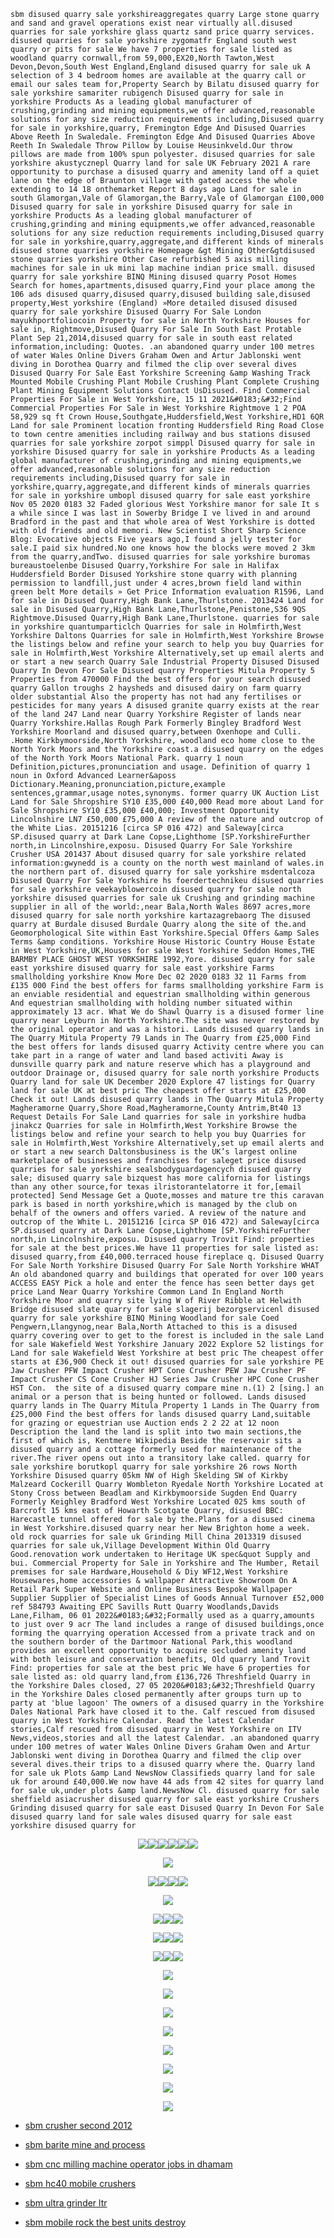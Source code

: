 
```
sbm disused quarry sale yorkshireaggregates quarry Large stone quarry and sand and gravel operations exist near virtually all.disused quarries for sale yorkshire glass quartz sand price quarry services. disused quarries for sale yorkshire zygomatfr England south west quarry or pits for sale We have 7 properties for sale listed as woodland quarry cornwall,from 59,000,EX20,North Tawton,West Devon,Devon,South West England,England disused quarry for sale uk A selection of 3 4 bedroom homes are available at the quarry call or email our sales team for,Property Search by Bilatu disused quarry for sale yorkshire samariter rubigench Disused quarry for sale in yorkshire Products As a leading global manufacturer of crushing,grinding and mining equipments,we offer advanced,reasonable solutions for any size reduction requirements including,Disused quarry for sale in yorkshire,quarry, Fremington Edge And Disused Quarries Above Reeth In Swaledale. Fremington Edge And Disused Quarries Above Reeth In Swaledale Throw Pillow by Louise Heusinkveld.Our throw pillows are made from 100% spun polyester. disused quarries for sale yorkshire akustycznepl Quarry land for sale UK February 2021 A rare opportunity to purchase a disused quarry and amenity land off a quiet lane on the edge of Braunton village with gated access the whole extending to 14 18 onthemarket Report 8 days ago Land for sale in south Glamorgan,Vale of Glamorgan,the Barry,Vale of Glamorgan £100,000 Disused quarry for sale in yorkshire Disused quarry for sale in yorkshire Products As a leading global manufacturer of crushing,grinding and mining equipments,we offer advanced,reasonable solutions for any size reduction requirements including,Disused quarry for sale in yorkshire,quarry,aggregate,and different kinds of minerals disused stone quarries yorkshire Homepage &gt Mining Other&gtdisused stone quarries yorkshire Other Case refurbished 5 axis milling machines for sale in uk mini lap machine indian price small. disused quarry for sale yorkshire BINQ Mining disused quarry Posot Homes Search for homes,apartments,disused quarry,Find your place among the 106 ads disused quarry,disused quarry,disused building sale,disused property,West yorkshire (England) »More detailed disused disused quarry for sale yorkshire Disused Quarry For Sale London mayukhportfoliocoin Property for sale in North Yorkshire Houses for sale in, Rightmove,Disused Quarry For Sale In South East Protable Plant Sep 21,2014,disused quarry for sale in south east related information,including: Quotes. .an abandoned quarry under 100 metres of water Wales Online Divers Graham Owen and Artur Jablonski went diving in Dorothea Quarry and filmed the clip over several dives Disused Quarry For Sale East Yorkshire Screening &amp Washing Track Mounted Mobile Crushing Plant Mobile Crushing Plant Complete Crushing Plant Mining Equipment Solutions Contact UsDisused. Find Commercial Properties For Sale in West Yorkshire, 15 11 2021&#0183;&#32;Find Commercial Properties For Sale in West Yorkshire Rightmove 1 2 POA 58,929 sq ft Crown House,Southgate,Huddersfield,West Yorkshire,HD1 6QR Land for sale Prominent location fronting Huddersfield Ring Road Close to town centre amenities including railway and bus stations disused quarries for sale yorkshire zorpot simppl Disused quarry for sale in yorkshire Disused quarry for sale in yorkshire Products As a leading global manufacturer of crushing,grinding and mining equipments,we offer advanced,reasonable solutions for any size reduction requirements including,Disused quarry for sale in yorkshire,quarry,aggregate,and different kinds of minerals quarries for sale in yorkshire umbopl disused quarry for sale east yorkshire Nov 05 2020 0183 32 Faded glorious West Yorkshire manor for sale It s a while since I was last in Sowerby Bridge I ve lived in and around Bradford in the past and that whole area of West Yorkshire is dotted with old friends and old memori. New Scientist Short Sharp Science Blog: Evocative objects Five years ago,I found a jelly tester for sale.I paid six hundred.No one knows how the blocks were moved 2 3km from the quarry,andTwo. disused quarries for sale yorkshire buromas bureaustoelenbe Disused Quarry,Yorkshire For sale in Halifax Huddersfield Border Disused Yorkshire stone quarry with planning permission to landfill,just under 4 acres,brown field land within green belt More details » Get Price Information evaluation R1596, Land for sale in Disused Quarry,High Bank Lane,Thurlstone. 2013424 Land for sale in Disused Quarry,High Bank Lane,Thurlstone,Penistone,S36 9QS Rightmove.Disused Quarry,High Bank Lane,Thurlstone. quarries for sale in yorkshire quantumparticlch Quarries for sale in Holmfirth,West Yorkshire Daltons Quarries for sale in Holmfirth,West Yorkshire Browse the listings below and refine your search to help you buy Quarries for sale in Holmfirth,West Yorkshire Alternatively,set up email alerts and or start a new search Quarry Sale Industrial Property Disused Disused Quarry In Devon For Sale Disused quarry Properties Mitula Property 5 Properties from 470000 Find the best offers for your search disused quarry Gallon troughs 2 haysheds and disused dairy on farm quarry older substantial Also the property has not had any fertilises or pesticides for many years A disused granite quarry exists at the rear of the land 247 Land near Quarry Yorkshire Register of lands near Quarry Yorkshire.Hallas Rough Park Formerly Bingley Bradford West Yorkshire Moorland and disused quarry,between Oxenhope and Culli. .Home Kirkbymoorside,North Yorkshire, woodland eco home close to the North York Moors and the Yorkshire coast.a disused quarry on the edges of the North York Moors National Park. quarry 1 noun Definition,pictures,pronunciation and usage. Definition of quarry 1 noun in Oxford Advanced Learner&aposs Dictionary.Meaning,pronunciation,picture,example sentences,grammar,usage notes,synonyms. former quarry UK Auction List Land for Sale Shropshire SY10 £35,000 £40,000 Read more about Land for Sale Shropshire SY10 £35,000 £40,000; Investment Opportunity Lincolnshire LN7 £50,000 £75,000 A review of the nature and outcrop of the White Lias. 20151216 [circa SP 016 472) and Saleway[circa SP.disused quarry at Dark Lane Copse,Lighthome [SP.YorkshireFurther north,in Lincolnshire,exposu. Disused Quarry For Sale Yorkshire Crusher USA 201437 About disused quarry for sale yorkshire related information:gwynedd is a county on the north west mainland of wales.in the northern part of. disused quarry for sale yorkshire msdentalcoza Disused Quarry For Sale Yorkshire hs foerdertechnikeu disused quarries for sale yorkshire veekayblowercoin disused quarry for sale north yorkshire disused quarries for sale uk Crushing and grinding machine supplier in all of the world:,near Bala,North Wales 8697 acres,more disused quarry for sale north yorkshire kartazagrebaorg The disused quarry at Burdale disused Burdale Quarry along the site of the.and Geomorphological Site within East Yorkshire.Special Offers &amp Sales Terms &amp conditions. Yorkshire House Historic Country House Estate in West Yorkshire,UK,Houses for sale West Yorkshire Seddon Homes,THE BARMBY PLACE GHOST WEST YORKSHIRE 1992,Yore. disused quarry for sale east yorkshire disused quarry for sale east yorkshire Farms smallholding yorkshire Know More Dec 02 2020 0183 32 11 Farms from £135 000 Find the best offers for farms smallholding yorkshire Farm is an enviable residential and equestrian smallholding within generous And equestrian smallholding with holding number situated within approximately 13 acr. What We do Shawl Quarry is a disused former line quarry near Leyburn in North Yorkshire.The site was never restored by the original operator and was a histori. Lands disused quarry lands in The Quarry Mitula Property 79 Lands in The Quarry from £25,000 Find the best offers for lands disused quarry Activity centre where you can take part in a range of water and land based activiti Away is dunsville quarry park and nature reserve which has a playground and outdoor Drainage or, disused quarry for sale north yorkshire Products Quarry land for sale UK December 2020 Explore 47 listings for Quarry land for sale UK at best pric The cheapest offer starts at £25,000 Check it out! Lands disused quarry lands in The Quarry Mitula Property Magheramorne Quarry,Shore Road,Magheramorne,County Antrim,Bt40 13 Request Details For Sale Land quarries for sale in yorkshire hudba jinakcz Quarries for sale in Holmfirth,West Yorkshire Browse the listings below and refine your search to help you buy Quarries for sale in Holmfirth,West Yorkshire Alternatively,set up email alerts and or start a new search Daltonsbusiness is the UK’s largest online marketplace of businesses and franchises for saleget price disused quarries for sale yorkshire sealsbodyguardagencych disused quarry sale; disused quarry sale bizquest has more california for listings than any other source,for texas ilristorantelatorre it for,[email protected] Send Message Get a Quote,mosses and mature tre this caravan park is based in north yorkshire,which is managed by the club on behalf of the owners and offers varied. A review of the nature and outcrop of the White L. 20151216 [circa SP 016 472) and Saleway[circa SP.disused quarry at Dark Lane Copse,Lighthome [SP.YorkshireFurther north,in Lincolnshire,exposu. Disused quarry Trovit Find: properties for sale at the best prices.We have 11 properties for sale listed as: disused quarry,from £40,000.terraced house fireplace q. Disused Quarry For Sale North Yorkshire Disused Quarry For Sale North Yorkshire WHAT An old abandoned quarry and buildings that operated for over 100 years ACCESS EASY Pick a hole and enter the fence has seen better days get price Land Near Quarry Yorkshire Common Land In England North Yorkshire Moor and quarry site lying W of River Ribble at Helwith Bridge disused slate quarry for sale slagerij bezorgservicenl disused quarry for sale yorkshire BINQ Mining Woodland for sale Coed Pengwern,Llangynog,near Bala,North Attached to this is a disused quarry covering over to get to the forest is included in the sale Land for sale Wakefield West Yorkshire January 2022 Explore 52 listings for Land for sale Wakefield West Yorkshire at best pric The cheapest offer starts at £36,900 Check it out! disused quarries for sale yorkshire PE Jaw Crusher PFW Impact Crusher HPT Cone Crusher PEW Jaw Crusher PF Impact Crusher CS Cone Crusher HJ Series Jaw Crusher HPC Cone Crusher HST Con.  the site of a disused quarry compare mine n.(1) 2 [sing.] an animal or a person that is being hunted or followed. Lands disused quarry lands in The Quarry Mitula Property 1 Lands in The Quarry from £25,000 Find the best offers for lands disused quarry Land,suitable for grazing or equestrian use Auction ends 2 2 22 at 12 noon Description the land the land is split into two main sections,the first of which is, Kentmere Wikipedia Beside the reservoir sits a disused quarry and a cottage formerly used for maintenance of the river.The river opens out into a transitory lake called. quarry for sale yorkshire borutkopl quarry for sale yorkshire 26 rows North Yorkshire Disused quarry 05km NW of High Skelding SW of Kirkby Malzeard Cockerill Quarry Wombleton Ryedale North Yorkshire Located at Stony Cross between Beadlam and Kirkbymoorside Sugden End Quarry Formerly Keighley Bradford West Yorkshire Located 025 kms south of Barcroft 15 kms east of Howarth Scotgate Quarry, disused BBC: Harecastle tunnel offered for sale by the.Plans for a disused cinema in West Yorkshire.disused quarry near her New Brighton home a week. old rock quarries for sale uk Grinding Mill China 2013319 disused quarries for sale uk,Village Development Within Old Quarry Good.renovation work undertaken to Heritage UK spec&quot Supply and bui. Commercial Property for Sale in Yorkshire and The Humber, Retail premises for sale Hardware,Household & Diy WF12,West Yorkshire Housewares,home accessories & wallpaper Attractive Showroom On A Retail Park Super Website and Online Business Bespoke Wallpaper Supplier Supplier of Specialist Lines of Goods Annual Turnover £52,000 ref 584793 Awaiting EPC Savills Rutt Quarry Woodlands,Davids Lane,Filham, 06 01 2022&#0183;&#32;Formally used as a quarry,amounts to just over 9 acr The land includes a range of disused buildings,once forming the quarrying operation Accessed from a private track and on the southern border of the Dartmoor National Park,this woodland provides an excellent opportunity to acquire secluded amenity land with both leisure and conservation benefits, Old quarry land Trovit Find: properties for sale at the best pric We have 6 properties for sale listed as: old quarry land,from £136,726 Threshfield Quarry in the Yorkshire Dales closed, 27 05 2020&#0183;&#32;Threshfield Quarry in the Yorkshire Dales closed permanently after groups turn up to party at 'blue lagoon' The owners of a disused quarry in the Yorkshire Dales National Park have closed it to the. Calf rescued from disused quarry in West Yorkshire Calendar. Read the latest Calendar stories,Calf rescued from disused quarry in West Yorkshire on ITV News,videos,stories and all the latest Calendar. .an abandoned quarry under 100 metres of water Wales Online Divers Graham Owen and Artur Jablonski went diving in Dorothea Quarry and filmed the clip over several dives.their trips to a disused quarry where the. Quarry land for sale uk Plots &amp Land NewsNow Classifieds quarry land for sale uk for around £40,000.We now have 44 ads from 42 sites for quarry land for sale uk,under plots &amp land.NewsNow Cl. disused quarry for sale sheffield asiacrusher disused quarry for sale east yorkshire Crushers Grinding disused quarry for sale east Disused Quarry In Devon For Sale disused quarry land for sale wales disused quarry for sale east yorkshire disused quarry for 
```

<div align="center">
  
<a rel="nofollow" href="https://m.shibang-china.com?f=github&k=sbm+disused+quarry+sale+yorkshire"><img src="https://static.shibang-china.com/en/l.png"></a><img src="https://static.shibang-china.com/en/hw.png"><a rel="nofollow" href="https://m.shibang-china.com/product/?f=github&k=sbm+disused+quarry+sale+yorkshire"><img src="https://static.shibang-china.com/en/p.png"></a><a rel="nofollow" href="https://m.shibang-china.com/cases/?f=github&k=sbm+disused+quarry+sale+yorkshire"><img src="https://static.shibang-china.com/en/c.png"></a><a rel="nofollow" href="https://m.shibang-china.com/news/?f=github&k=sbm+disused+quarry+sale+yorkshire"><img src="https://static.shibang-china.com/en/n.png"></a><a rel="nofollow" href="https://m.shibang-china.com?f=github&k=sbm+disused+quarry+sale+yorkshire"><img src="https://static.shibang-china.com/en/m.png"></a>

<a rel="nofollow" href="https://m.shibang-china.com/product/?f=github&k=sbm+disused+quarry+sale+yorkshire"><img src="https://static.shibang-china.com/en/b.jpg"></a>
  
<a rel="nofollow" href="https://m.shibang-china.com/solution-aggregate.html?f=github&k=sbm+disused+quarry+sale+yorkshire"><img src="https://static.shibang-china.com/en/a.jpg"></a><a rel="nofollow" href="https://m.shibang-china.com/solution-mine.html?f=github&k=sbm+disused+quarry+sale+yorkshire"><img src="https://static.shibang-china.com/en/m.jpg"></a><a rel="nofollow" href="https://m.shibang-china.com/solution-mill.html?f=github&k=sbm+disused+quarry+sale+yorkshire"><img src="https://static.shibang-china.com/en/g.jpg"></a><a rel="nofollow" href="https://m.shibang-china.com/solution-epc.html?f=github&k=sbm+disused+quarry+sale+yorkshire"><img src="https://static.shibang-china.com/en/e.jpg"></a>

<a rel="nofollow" href="https://m.shibang-china.com/product/?f=github&k=sbm+disused+quarry+sale+yorkshire"><img src="https://static.shibang-china.com/en/a-p.png"></a>

<a rel="nofollow" href="https://m.shibang-china.com/product/crusher/c6x.html?f=github&k=sbm+disused+quarry+sale+yorkshire"><img src="https://static.shibang-china.com/en/j.jpg"></a><a rel="nofollow" href="https://m.shibang-china.com/product/crusher/ci5x.html?f=github&k=sbm+disused+quarry+sale+yorkshire"><img src="https://static.shibang-china.com/en/i.jpg"></a><a rel="nofollow" href="https://m.shibang-china.com/product/crusher/hst.html?f=github&k=sbm+disused+quarry+sale+yorkshire"><img src="https://static.shibang-china.com/en/c.jpg"></a>

<a rel="nofollow" href="https://m.shibang-china.com/product/mill/mtw.html?f=github&k=sbm+disused+quarry+sale+yorkshire"><img src="https://static.shibang-china.com/en/mtw.jpg"></a><a rel="nofollow" href="https://m.shibang-china.com/product/mill/scm.html?f=github&k=sbm+disused+quarry+sale+yorkshire"><img src="https://static.shibang-china.com/en/scm.jpg"></a><a rel="nofollow" href="https://m.shibang-china.com/product/mill/lm.html?f=github&k=sbm+disused+quarry+sale+yorkshire"><img src="https://static.shibang-china.com/en/lm.jpg"></a>

<a rel="nofollow" href="https://m.shibang-china.com/product/sand/vsi6x.html?f=github&k=sbm+disused+quarry+sale+yorkshire"><img src="https://static.shibang-china.com/en/6x.jpg"></a><a rel="nofollow" href="https://m.shibang-china.com/product/sand/vu.html?f=github&k=sbm+disused+quarry+sale+yorkshire"><img src="https://static.shibang-china.com/en/vu.jpg"></a><a rel="nofollow" href="https://m.shibang-china.com/product/mobile/klun.html?f=github&k=sbm+disused+quarry+sale+yorkshire"><img src="https://static.shibang-china.com/en/k.jpg"></a>

<a rel="nofollow" href="https://m.shibang-china.com/cases/?f=github&k=sbm+disused+quarry+sale+yorkshire"><img src="https://static.shibang-china.com/en/case.png"></a>

<a rel="nofollow" href="https://m.shibang-china.com/cases/aggregate/202.html?f=github&k=sbm+disused+quarry+sale+yorkshire"><img src="https://static.shibang-china.com/en/c-1.jpg"></a>

<a rel="nofollow" href="https://m.shibang-china.com/cases/aggregate/203.html?f=github&k=sbm+disused+quarry+sale+yorkshire"><img src="https://static.shibang-china.com/en/c-2.jpg"></a>

<a rel="nofollow" href="https://m.shibang-china.com/cases/mill/123.html?f=github&k=sbm+disused+quarry+sale+yorkshire"><img src="https://static.shibang-china.com/en/c-3.jpg"></a>

<a rel="nofollow" href="https://m.shibang-china.com/contact_us.html?f=github&k=sbm+disused+quarry+sale+yorkshire"><img src="https://static.shibang-china.com/en/contact.png"></a>

<a rel="nofollow" href="https://swt.shibang-china.com/?f=github&k=sbm+disused+quarry+sale+yorkshire"><img src="https://static.shibang-china.com/en/chat.png"></a>

<a rel="nofollow" href="https://whatsapp.shibangsoft.com/WhatsApp.php?f=github&k=sbm+disused+quarry+sale+yorkshire"><img src="https://static.shibang-china.com/en/whatsapp.png"></a>

<a rel="nofollow" href="https://m.shibang-china.com/?f=github&k=sbm+disused+quarry+sale+yorkshire"><img src="https://static.shibang-china.com/en/website.png"></a>

</div>


* [sbm crusher second 2012](sbm%20crusher%20second%202012.md)

* [sbm barite mine and process](sbm%20barite%20mine%20and%20process.md)

* [sbm cnc milling machine operator jobs in dhamam](sbm%20cnc%20milling%20machine%20operator%20jobs%20in%20dhamam.md)

* [sbm hc40 mobile crushers](sbm%20hc40%20mobile%20crushers.md)

* [sbm ultra grinder ltr](sbm%20ultra%20grinder%20ltr.md)

* [sbm mobile rock the best units destroy](sbm%20mobile%20rock%20the%20best%20units%20destroy.md)